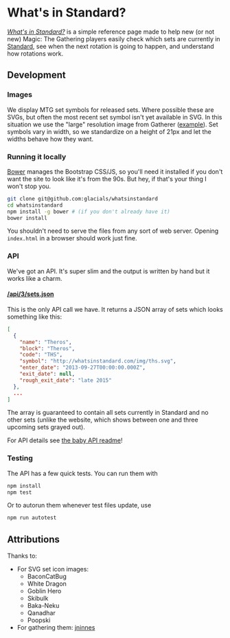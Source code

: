 # What's in Standard?

*[What's in Standard?][0]* is a simple reference page made to help new (or not new) Magic: The Gathering players easily
check which sets are currently in [Standard][1], see when the next rotation is going to happen, and understand how
rotations work.

## Development

### Images

We display MTG set symbols for released sets. Where possible these are SVGs, but often the most recent set symbol isn't
yet available in SVG. In this situation we use the "large" resolution image from Gatherer ([example][3]). Set symbols
vary in width, so we standardize on a height of 21px and let the widths behave how they want.

### Running it locally

[Bower][4] manages the Bootstrap CSS/JS, so you'll need it installed if you don't want the site to look like it's from
the 90s. But hey, if that's your thing I won't stop you.

```bash
git clone git@github.com:glacials/whatsinstandard
cd whatsinstandard
npm install -g bower # (if you don't already have it)
bower install
```

You shouldn't need to serve the files from any sort of web server. Opening `index.html` in a browser should work just
fine.

### API

We've got an API. It's super slim and the output is written by hand but it works like a charm.

#### [/api/3/sets.json][5]

This is the only API call we have. It returns a JSON array of sets which looks something like this:

```json
[
  {
    "name": "Theros",
    "block": "Theros",
    "code": "THS",
    "symbol": "http://whatsinstandard.com/img/ths.svg",
    "enter_date": "2013-09-27T00:00:00.000Z",
    "exit_date": null,
    "rough_exit_date": "late 2015"
  },
  ...
]
```

The array is guaranteed to contain all sets currently in Standard and no other sets (unlike the website, which shows
between one and three upcoming sets grayed out).

For API details see [the baby API readme][6]!

### Testing
The API has a few quick tests. You can run them with

```bash
npm install
npm test
```

Or to autorun them whenever test files update, use

```bash
npm run autotest
```

## Attributions

Thanks to:

* For SVG set icon images:
  * BaconCatBug
  * White Dragon
  * Goblin Hero
  * Skibulk
  * Baka-Neku
  * Qanadhar
  * Poopski
* For gathering them: [jninnes][7]

[0]: http://whatsinstandard.com/
[1]: http://magic.wizards.com/en/content/standard-formats-magic-gathering 
[2]: http://mtgimage.com/
[3]: http://gatherer.wizards.com/Handlers/Image.ashx?type=symbol&set=RTR&size=large&rarity=C
[4]: https://github.com/bower/bower
[5]: http://whatsinstandard.com/api/3/sets.json
[6]: https://github.com/glacials/whatsinstandard/blob/gh-pages/api
[7]: https://github.com/jninnes/mtgicons
